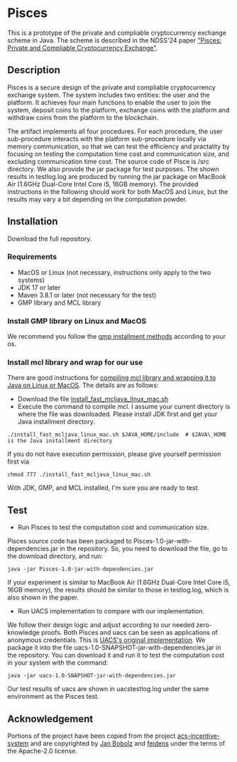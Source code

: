 # Pisces
This is a prototype of the private and compliable cryptocurrency exchange scheme in Java. The scheme is described in the NDSS'24 paper ["Pisces: Private and Compliable Cryptocurrency Exchange"](https://arxiv.org/abs/2309.01667).

## Description
Pisces is a secure design of the private and compliable cryptocurrency exchange system. The system includes two entities: the user and the platform. It achieves four main functions to enable the user to join the system, deposit coins to the platform, exchange coins with the platform and withdraw coins from the platform to the blockchain.

The artifact implements all four procedures. For each procedure, the user sub-procedure interacts with the platform sub-procedure locally via memory communication, so that we can test the efficiency and practality by focusing on testing the computation time cost and communication size, and excluding communication time cost. The source code of Pisce is /src directory. We also provide the jar package for test purposes. The shown results in testlog.log are produced by running the jar package on MacBook Air (1.6GHz Dual-Core Intel Core i5, 16GB memory). The provided instructions in the following  should work for both MacOS and Linux, but the results may vary a bit depending on the computation powder.

## Installation
Download the full repository.

### Requirements
- MacOS or Linux (not necessary, instructions only apply to the two systems)
- JDK 17 or later
- Maven 3.8.1 or later (not necessary for the test)
- GMP library and MCL library

### Install GMP library on Linux and MacOS
We recommend you follow the [gmp installment methods](https://github.com/alibaba-edu/mpc4j/tree/main/mpc4j-native-tool/doc) according to your os. 

### Install mcl library and wrap for our use
There are good instructions for [compiling mcl library and wrapping it to Java on Linux or MacOS](https://github.com/cryptimeleon/mclwrap#compiling-mcl-on-linux-or-macos). The details are as follows:

- Download the file [install_fast_mcljava_linux_mac.sh](https://github.com/cryptimeleon/mclwrap/blob/develop/scripts/install_fast_mcljava_linux_mac.sh)
- Execute the command to compile mcl. I assume your current directory is where the file was downloaded. Please install JDK first and get your Java installment directory.

```
./install_fast_mcljava_linux_mac.sh $JAVA_HOME/include  # $JAVA\_HOME is the Java installment directory
```
If you do not have execution permission, please give yourself permission first via 
```
chmod 777 ./install_fast_mcljava_linux_mac.sh
```

With JDK, GMP, and MCL installed, I'm sure you are ready to test.

## Test
- Run Pisces to test the computation cost and communication size.

Pisces source code has been packaged to Pisces-1.0-jar-with-dependencies.jar in the repository. So, you need to download the file, go to the download directory, and run:
```
java -jar Pisces-1.0-jar-with-dependencies.jar
```
If your experiment is similar to MacBook Air (1.6GHz Dual-Core Intel Core i5, 16GB memory), the results should be similar to those in testlog.log, which is also shown in the paper.
 
- Run UACS implementation to compare with our implementation.

We follow their design logic and adjust according to our needed zero-knowledge proofs. Both Pisces and uacs can be seen as applications of anonymous credentials. This is [UACS's original implementation](https://github.com/cryptimeleon/uacs-incentive-system). We package it into the file uacs-1.0-SNAPSHOT-jar-with-dependencies.jar in the repository. You can download it and run it to test the computation cost in your system with the command:
```
java -jar uacs-1.0-SNAPSHOT-jar-with-dependencies.jar
```
Our test results of uacs are shown in uacstestlog.log under the same environment as the Pisces test.

## Acknowledgement
Portions of the project have been copied from the project [acs-incentive-system](https://github.com/cryptimeleon/uacs-incentive-system) and are copyrighted by [Jan Bobolz](https://github.com/JanBobolz) and [feidens](https://github.com/feidens)  under the terms of the Apache-2.0 license.
